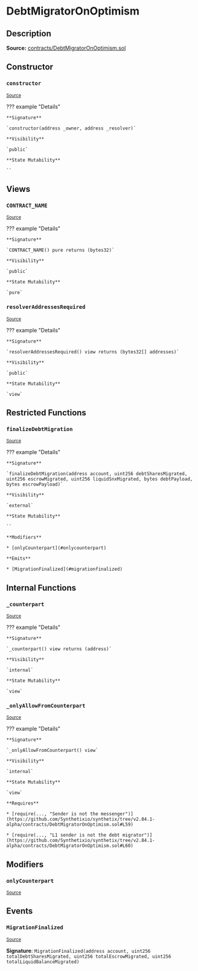 # DebtMigratorOnOptimism

## Description

**Source:** [contracts/DebtMigratorOnOptimism.sol](https://github.com/Synthetixio/synthetix/tree/v2.84.1-alpha/contracts/DebtMigratorOnOptimism.sol)

## Constructor

### `constructor`

<sub>[Source](https://github.com/Synthetixio/synthetix/tree/v2.84.1-alpha/contracts/DebtMigratorOnOptimism.sol#L18)</sub>

??? example "Details"

    **Signature**

    `constructor(address _owner, address _resolver)`

    **Visibility**

    `public`

    **State Mutability**

    ``

## Views

### `CONTRACT_NAME`

<sub>[Source](https://github.com/Synthetixio/synthetix/tree/v2.84.1-alpha/contracts/DebtMigratorOnOptimism.sol#L12)</sub>

??? example "Details"

    **Signature**

    `CONTRACT_NAME() pure returns (bytes32)`

    **Visibility**

    `public`

    **State Mutability**

    `pure`

### `resolverAddressesRequired`

<sub>[Source](https://github.com/Synthetixio/synthetix/tree/v2.84.1-alpha/contracts/DebtMigratorOnOptimism.sol#L22)</sub>

??? example "Details"

    **Signature**

    `resolverAddressesRequired() view returns (bytes32[] addresses)`

    **Visibility**

    `public`

    **State Mutability**

    `view`

## Restricted Functions

### `finalizeDebtMigration`

<sub>[Source](https://github.com/Synthetixio/synthetix/tree/v2.84.1-alpha/contracts/DebtMigratorOnOptimism.sol#L70)</sub>

??? example "Details"

    **Signature**

    `finalizeDebtMigration(address account, uint256 debtSharesMigrated, uint256 escrowMigrated, uint256 liquidSnxMigrated, bytes debtPayload, bytes escrowPayload)`

    **Visibility**

    `external`

    **State Mutability**

    ``

    **Modifiers**

    * [onlyCounterpart](#onlycounterpart)

    **Emits**

    * [MigrationFinalized](#migrationfinalized)

## Internal Functions

### `_counterpart`

<sub>[Source](https://github.com/Synthetixio/synthetix/tree/v2.84.1-alpha/contracts/DebtMigratorOnOptimism.sol#L33)</sub>

??? example "Details"

    **Signature**

    `_counterpart() view returns (address)`

    **Visibility**

    `internal`

    **State Mutability**

    `view`

### `_onlyAllowFromCounterpart`

<sub>[Source](https://github.com/Synthetixio/synthetix/tree/v2.84.1-alpha/contracts/DebtMigratorOnOptimism.sol#L57)</sub>

??? example "Details"

    **Signature**

    `_onlyAllowFromCounterpart() view`

    **Visibility**

    `internal`

    **State Mutability**

    `view`

    **Requires**

    * [require(..., "Sender is not the messenger")](https://github.com/Synthetixio/synthetix/tree/v2.84.1-alpha/contracts/DebtMigratorOnOptimism.sol#L59)

    * [require(..., "L1 sender is not the debt migrator")](https://github.com/Synthetixio/synthetix/tree/v2.84.1-alpha/contracts/DebtMigratorOnOptimism.sol#L60)

## Modifiers

### `onlyCounterpart`

<sub>[Source](https://github.com/Synthetixio/synthetix/tree/v2.84.1-alpha/contracts/DebtMigratorOnOptimism.sol#L63)</sub>

## Events

### `MigrationFinalized`

<sub>[Source](https://github.com/Synthetixio/synthetix/tree/v2.84.1-alpha/contracts/DebtMigratorOnOptimism.sol#L96)</sub>

**Signature**: `MigrationFinalized(address account, uint256 totalDebtSharesMigrated, uint256 totalEscrowMigrated, uint256 totalLiquidBalanceMigrated)`
